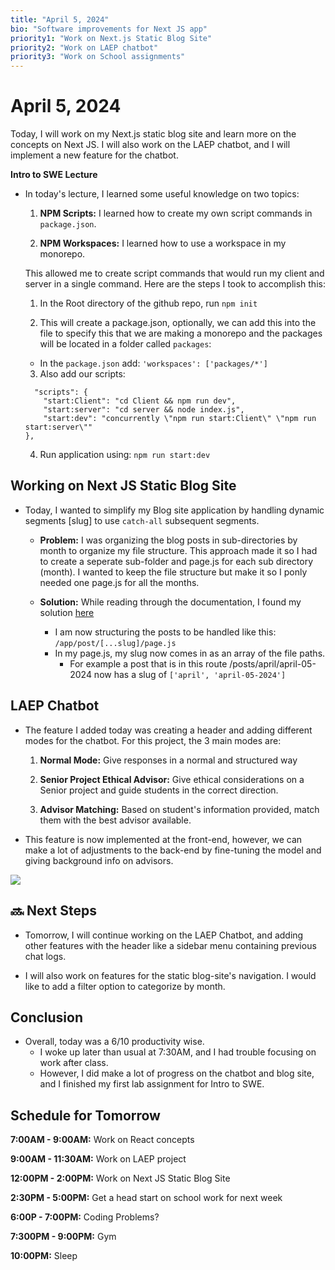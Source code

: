 ```yaml
---
title: "April 5, 2024"
bio: "Software improvements for Next JS app"
priority1: "Work on Next.js Static Blog Site"
priority2: "Work on LAEP chatbot"
priority3: "Work on School assignments"
---
```


# April 5, 2024

Today, I will work on my Next.js static blog site and learn more on the concepts on Next JS. I will also work on the LAEP chatbot, and I will implement a new feature for the chatbot.

**Intro to SWE Lecture**

- In today's lecture, I learned some useful knowledge on two topics:

  1. **NPM Scripts:** I learned how to create my own script commands in `package.json`.

  2. **NPM Workspaces:** I learned how to use a workspace in my monorepo.

  This allowed me to create script commands that would run my client and server in a single command. Here are the steps I took to accomplish this:

  1. In the Root directory of the github repo, run `npm init`

  2. This will create a package.json, optionally, we can add this into the file to specify this that we are making a monorepo and the packages will be located in a folder called `packages`:

  - In the `package.json` add: `'workspaces': ['packages/*']`

  3. Also add our scripts:

  ```
    "scripts": {
      "start:Client": "cd Client && npm run dev",
      "start:server": "cd server && node index.js",
      "start:dev": "concurrently \"npm run start:Client\" \"npm run start:server\""
  },
  ```

  4. Run application using: `npm run start:dev`

## Working on Next JS Static Blog Site

- Today, I wanted to simplify my Blog site application by handling dynamic segments [slug] to use `catch-all` subsequent segments.

  - **Problem:** I was organizing the blog posts in sub-directories by month to organize my file structure. This approach made it so I had to create a seperate sub-folder and page.js for each sub directory (month). I wanted to keep the file structure but make it so I ponly needed one page.js for all the months.

  - **Solution:** While reading through the documentation, I found my solution [here](https://nextjs.org/docs/pages/building-your-application/routing/dynamic-routes)

    - I am now structuring the posts to be handled like this:
      `/app/post/[...slug]/page.js`
    - In my page.js, my slug now comes in as an array of the file paths.
      - For example a post that is in this route /posts/april/april-05-2024 now has a slug of `['april', 'april-05-2024']`

## LAEP Chatbot

- The feature I added today was creating a header and adding different modes for the chatbot. For this project, the 3 main modes are:

  1. **Normal Mode:** Give responses in a normal and structured way

  2. **Senior Project Ethical Advisor:** Give ethical considerations on a Senior project and guide students in the correct direction.

  3. **Advisor Matching:** Based on student's information provided, match them with the best advisor available.

- This feature is now implemented at the front-end, however, we can make a lot of adjustments to the back-end by fine-tuning the model and giving background info on advisors.

![](https://live.staticflickr.com/65535/53634576322_32392d7401_b.jpg)

## 🔜 Next Steps

- Tomorrow, I will continue working on the LAEP Chatbot, and adding other features with the header like a sidebar menu containing previous chat logs.

- I will also work on features for the static blog-site's navigation. I would like to add a filter option to categorize by month.

## Conclusion

- Overall, today was a 6/10 productivity wise.
  - I woke up later than usual at 7:30AM, and I had trouble focusing on work after class.
  - However, I did make a lot of progress on the chatbot and blog site, and I finished my first lab assignment for Intro to SWE.

## Schedule for Tomorrow

**7:00AM - 9:00AM:** Work on React concepts

**9:00AM - 11:30AM:** Work on LAEP project

**12:00PM - 2:00PM:** Work on Next JS Static Blog Site

**2:30PM - 5:00PM:** Get a head start on school work for next week

**6:00P - 7:00PM:** Coding Problems?

**7:300PM - 9:00PM:** Gym

**10:00PM:** Sleep
